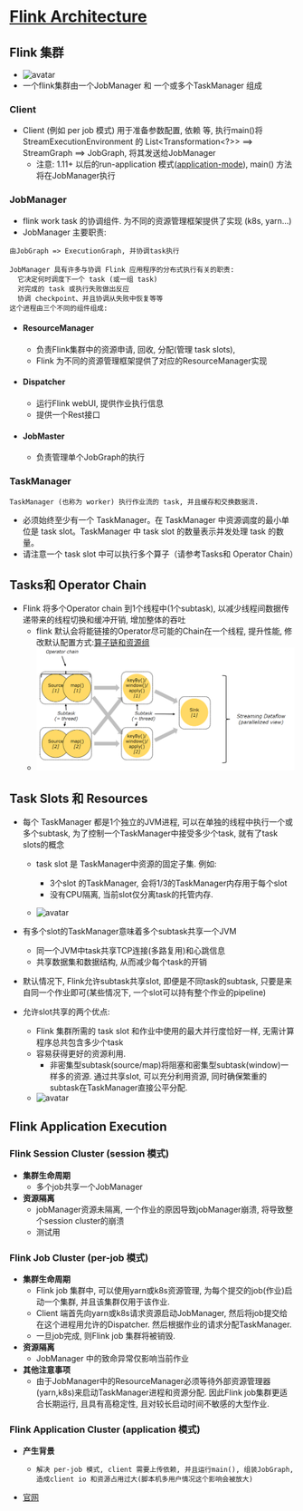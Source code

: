 # [Flink Architecture](https://ci.apache.org/projects/flink/flink-docs-release-1.12/concepts/flink-architecture.html)

## Flink 集群

- ![avatar](https://ci.apache.org/projects/flink/flink-docs-release-1.12/fig/processes.svg)
- 一个flink集群由一个JobManager 和 一个或多个TaskManager 组成

### Client

- Client (例如 per job 模式) 用于准备参数配置, 依赖 等, 执行main()将 StreamExecutionEnvironment 的 List<Transformation<?>> ==> StreamGraph
  ==>
  JobGraph, 将其发送给JobManager
    - 注意: 1.11+ 以后的run-application 模式([application-mode](https://ci.apache.org/projects/flink/flink-docs-release-1.12/zh/deployment/resource-providers/yarn.html#application-mode)), main() 方法将在JobManager执行

### JobManager

- flink work task 的协调组件. 为不同的资源管理框架提供了实现 (k8s, yarn...)
- JobManager 主要职责:

```text
由JobGraph => ExecutionGraph, 并协调task执行

JobManager 具有许多与协调 Flink 应用程序的分布式执行有关的职责:
  它决定何时调度下一个 task (或一组 task)
  对完成的 task 或执行失败做出反应
  协调 checkpoint、并且协调从失败中恢复等等
这个进程由三个不同的组件组成: 
```

- #### **ResourceManager**
    - 负责Flink集群中的资源申请, 回收, 分配(管理 task slots),
    - Flink 为不同的资源管理框架提供了对应的ResourceManager实现
- #### **Dispatcher**
    - 运行Flink webUI, 提供作业执行信息
    - 提供一个Rest接口
- #### **JobMaster**
    - 负责管理单个JobGraph的执行

### TaskManager

```text
TaskManager (也称为 worker) 执行作业流的 task, 并且缓存和交换数据流.
```

- 必须始终至少有一个 TaskManager。在 TaskManager 中资源调度的最小单位是 task slot。TaskManager 中 task slot 的数量表示并发处理 task 的数量。
- 请注意一个 task slot 中可以执行多个算子（请参考Tasks和 Operator Chain）

## Tasks和 Operator Chain

- Flink 将多个Operator chain 到1个线程中(1个subtask), 以减少线程间数据传递带来的线程切换和缓冲开销, 增加整体的吞吐
    - flink 默认会将能链接的Operator尽可能的Chain在一个线程, 提升性能,
      修改默认配置方式:[算子链和资源组](https://ci.apache.org/projects/flink/flink-docs-release-1.12/zh/dev/stream/operators/#task-chaining-and-resource-groups)
    - ![avatar](./images/TasksAndOperatorChains.png)

## Task Slots 和 Resources

- 每个 TaskManager 都是1个独立的JVM进程, 可以在单独的线程中执行一个或多个subtask, 为了控制一个TaskManager中接受多少个task, 就有了task slots的概念
    - task slot 是 TaskManager中资源的固定子集. 例如:
        - 3个slot 的TaskManager, 会将1/3的TaskManager内存用于每个slot
        - 没有CPU隔离, 当前slot仅分离task的托管内存.

    - ![avatar](https://ci.apache.org/projects/flink/flink-docs-release-1.12/fig/tasks_slots.svg)
- 有多个slot的TaskManager意味着多个subtask共享一个JVM
    - 同一个JVM中task共享TCP连接(多路复用)和心跳信息
    - 共享数据集和数据结构, 从而减少每个task的开销

- 默认情况下, Flink允许subtask共享slot, 即便是不同task的subtask, 只要是来自同一个作业即可(某些情况下, 一个slot可以持有整个作业的pipeline)
- 允许slot共享的两个优点:
    - Flink 集群所需的 task slot 和作业中使用的最大并行度恰好一样, 无需计算程序总共包含多少个task
    - 容易获得更好的资源利用.
        - 非密集型subtask(source/map)将阻塞和密集型subtask(window)一样多的资源. 通过共享slot, 可以充分利用资源, 同时确保繁重的subtask在TaskManager直接公平分配.
    - ![avatar](https://ci.apache.org/projects/flink/flink-docs-release-1.12/fig/slot_sharing.svg)

## Flink Application Execution

### Flink Session Cluster (session 模式)

- **集群生命周期**
    - 多个job共享一个JobManager
- **资源隔离**
    - jobManager资源未隔离, 一个作业的原因导致jobManager崩溃, 将导致整个session cluster的崩溃
    - 测试用

### Flink Job Cluster (per-job 模式)

- **集群生命周期**
    - Flink job 集群中, 可以使用yarn或k8s资源管理, 为每个提交的job(作业)启动一个集群, 并且该集群仅用于该作业.
    - Client 端首先向yarn或k8s请求资源启动JobManager, 然后将job提交给在这个进程用允许的Dispatcher. 然后根据作业的请求分配TaskManager.
    - 一旦job完成, 则Flink job 集群将被销毁.
- **资源隔离**
    - JobManager 中的致命异常仅影响当前作业
- **其他注意事项**
    - 由于JobManager中的ResourceManager必须等待外部资源管理器(yarn,k8s)来启动TaskManager进程和资源分配. 因此Flink job集群更适合长期运行, 且具有高稳定性,
      且对较长启动时间不敏感的大型作业.

### Flink Application Cluster (application 模式)

- **产生背景**
    - ```text
      解决 per-job 模式, client 需要上传依赖, 并且运行main(), 组装JobGraph, 造成client io 和资源占用过大(脚本机多用户情况这个影响会被放大)
      ```

- [官网](https://ci.apache.org/projects/flink/flink-docs-release-1.12/zh/concepts/flink-architecture.html#flink-application-%E9%9B%86%E7%BE%A4)
